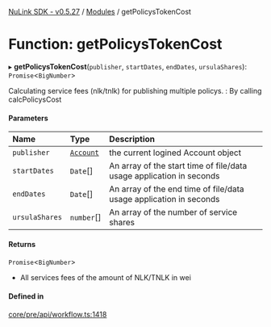 [NuLink SDK - v0.5.27](../README.md) / [Modules](../modules.md) / getPolicysTokenCost

# Function: getPolicysTokenCost

▸ **getPolicysTokenCost**(`publisher`, `startDates`, `endDates`, `ursulaShares`): `Promise`<`BigNumber`\>

Calculating service fees (nlk/tnlk) for publishing multiple policys. : By calling calcPolicysCost

#### Parameters

| Name | Type | Description |
| :------ | :------ | :------ |
| `publisher` | [`Account`](../classes/Account.md) | the current logined Account object |
| `startDates` | `Date`[] | An array of the start time of file/data usage application in seconds |
| `endDates` | `Date`[] | An array of the end time of file/data usage application in seconds |
| `ursulaShares` | `number`[] | An array of the number of service shares |

#### Returns

`Promise`<`BigNumber`\>

- All services fees of the amount of NLK/TNLK in wei

#### Defined in

[core/pre/api/workflow.ts:1418](https://github.com/NuLink-network/nulink-sdk/blob/caaf0a6/src/core/pre/api/workflow.ts#L1418)
